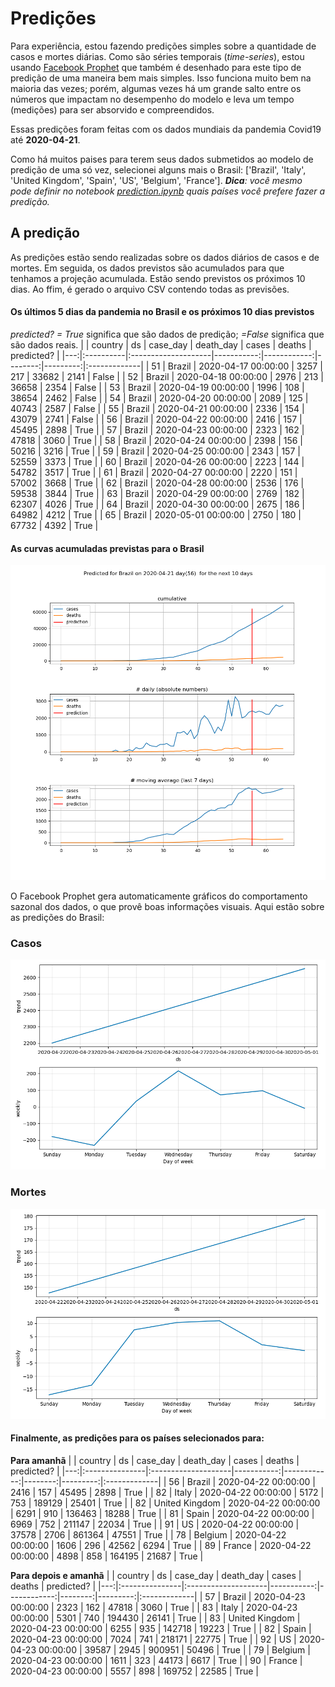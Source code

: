 # **Predições**
Para experiência, estou fazendo predições simples sobre a quantidade de casos e mortes diárias. Como são séries temporais (*time-series*), estou usando [Facebook Prophet](https://facebook.github.io/prophet/docs/quick_start.html) que também é desenhado para este tipo de predição de uma maneira bem mais simples. Isso funciona muito bem na maioria das vezes; porém, algumas vezes há um grande salto entre os números que impactam no desempenho do modelo e leva um tempo (medições) para ser absorvido e compreendidos.

Essas predições foram feitas com os dados mundiais da pandemia Covid19 até **2020-04-21**.

Como há muitos paises para terem seus dados submetidos ao modelo de predição de uma só vez, selecionei alguns mais o Brasil:
['Brazil', 'Italy', 'United Kingdom', 'Spain', 'US', 'Belgium', 'France'].
***Dica**: você mesmo pode definir no notebook *[prediction.ipynb](../prediction.ipynb)* quais países você prefere fazer a predição.*


## A predição
As predições estão sendo realizadas sobre os dados diários de casos e de mortes. Em seguida, os dados previstos são acumulados para que tenhamos a projeção acumulada. Estão sendo previstos os próximos 10 dias.
Ao ffim, é gerado o arquivo CSV contendo todas as previsões.

#### Os últimos 5 dias da pandemia no Brasil e os próximos 10 dias previstos
*predicted? = True* significa que são dados de predição; *=False* significa que são dados reais.
|    | country   | ds                  |   case_day |   death_day |   cases |   deaths | predicted?   |
|---:|:----------|:--------------------|-----------:|------------:|--------:|---------:|:-------------|
| 51 | Brazil    | 2020-04-17 00:00:00 |       3257 |         217 |   33682 |     2141 | False        |
| 52 | Brazil    | 2020-04-18 00:00:00 |       2976 |         213 |   36658 |     2354 | False        |
| 53 | Brazil    | 2020-04-19 00:00:00 |       1996 |         108 |   38654 |     2462 | False        |
| 54 | Brazil    | 2020-04-20 00:00:00 |       2089 |         125 |   40743 |     2587 | False        |
| 55 | Brazil    | 2020-04-21 00:00:00 |       2336 |         154 |   43079 |     2741 | False        |
| 56 | Brazil    | 2020-04-22 00:00:00 |       2416 |         157 |   45495 |     2898 | True         |
| 57 | Brazil    | 2020-04-23 00:00:00 |       2323 |         162 |   47818 |     3060 | True         |
| 58 | Brazil    | 2020-04-24 00:00:00 |       2398 |         156 |   50216 |     3216 | True         |
| 59 | Brazil    | 2020-04-25 00:00:00 |       2343 |         157 |   52559 |     3373 | True         |
| 60 | Brazil    | 2020-04-26 00:00:00 |       2223 |         144 |   54782 |     3517 | True         |
| 61 | Brazil    | 2020-04-27 00:00:00 |       2220 |         151 |   57002 |     3668 | True         |
| 62 | Brazil    | 2020-04-28 00:00:00 |       2536 |         176 |   59538 |     3844 | True         |
| 63 | Brazil    | 2020-04-29 00:00:00 |       2769 |         182 |   62307 |     4026 | True         |
| 64 | Brazil    | 2020-04-30 00:00:00 |       2675 |         186 |   64982 |     4212 | True         |
| 65 | Brazil    | 2020-05-01 00:00:00 |       2750 |         180 |   67732 |     4392 | True         |

 #### As curvas acumuladas previstas para o Brasil
![](brazil_predictions.png)

 O Facebook Prophet gera automaticamente gráficos do comportamento sazonal dos dados, o que provê boas informações visuais. Aqui estão sobre as predições do Brasil:
### Casos
![](brazil_prophet_cases.png)

 ### Mortes
![](brazil_prophet_deaths.png)
#### Finalmente, as predições para os países selecionados para:
**Para amanhã**
|    | country        | ds                  |   case_day |   death_day |   cases |   deaths | predicted?   |
|---:|:---------------|:--------------------|-----------:|------------:|--------:|---------:|:-------------|
| 56 | Brazil         | 2020-04-22 00:00:00 |       2416 |         157 |   45495 |     2898 | True         |
| 82 | Italy          | 2020-04-22 00:00:00 |       5172 |         753 |  189129 |    25401 | True         |
| 82 | United Kingdom | 2020-04-22 00:00:00 |       6291 |         910 |  136463 |    18288 | True         |
| 81 | Spain          | 2020-04-22 00:00:00 |       6969 |         752 |  211147 |    22034 | True         |
| 91 | US             | 2020-04-22 00:00:00 |      37578 |        2706 |  861364 |    47551 | True         |
| 78 | Belgium        | 2020-04-22 00:00:00 |       1606 |         296 |   42562 |     6294 | True         |
| 89 | France         | 2020-04-22 00:00:00 |       4898 |         858 |  164195 |    21687 | True         |

 **Para depois e amanhã** 
|    | country        | ds                  |   case_day |   death_day |   cases |   deaths | predicted?   |
|---:|:---------------|:--------------------|-----------:|------------:|--------:|---------:|:-------------|
| 57 | Brazil         | 2020-04-23 00:00:00 |       2323 |         162 |   47818 |     3060 | True         |
| 83 | Italy          | 2020-04-23 00:00:00 |       5301 |         740 |  194430 |    26141 | True         |
| 83 | United Kingdom | 2020-04-23 00:00:00 |       6255 |         935 |  142718 |    19223 | True         |
| 82 | Spain          | 2020-04-23 00:00:00 |       7024 |         741 |  218171 |    22775 | True         |
| 92 | US             | 2020-04-23 00:00:00 |      39587 |        2945 |  900951 |    50496 | True         |
| 79 | Belgium        | 2020-04-23 00:00:00 |       1611 |         323 |   44173 |     6617 | True         |
| 90 | France         | 2020-04-23 00:00:00 |       5557 |         898 |  169752 |    22585 | True         |